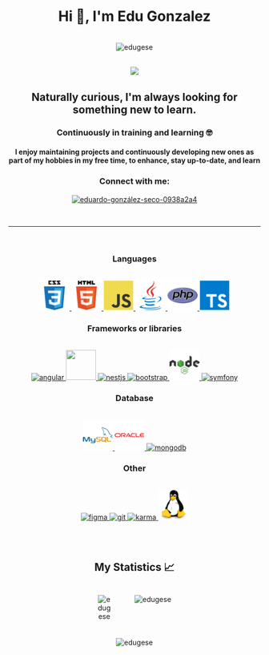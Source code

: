 <h1 align="center">Hi 👋, I'm Edu Gonzalez</h1>
<br/>
<div align="center"><img  src="https://komarev.com/ghpvc/?username=edugese&label=Profile%20views&color=0e75b6&style=flat" alt="edugese" /></div>
<br/>
<p align="center">
	<a href="https://github.com/Bouaskaoun">
		<img src="https://readme-typing-svg.herokuapp.com?lines=Web+Developer;Front-end++Back-end;Always+learning;Always+motivated&center=true&width=380&height=45">
</a>
</p>

<div align="center">


 ## Naturally curious, I'm always looking for something new to learn.

### Continuously in training and learning 🤓

#### I enjoy maintaining projects and continuously developing new ones as part of my hobbies in my free time, to enhance, stay up-to-date, and learn
</div>





 
 
<h3 align="center">Connect with me:</h3>
<p align="center">
<a href="https://linkedin.com/in/eduardo-gonzález-seco-0938a2a4" target="blank"><img align="center" src="https://raw.githubusercontent.com/rahuldkjain/github-profile-readme-generator/master/src/images/icons/Social/linked-in-alt.svg" alt="eduardo-gonzález-seco-0938a2a4" height="30" width="40" /></a>
</p>

<br>
<hr>
<br>


<div>

 <div align="center">
 <h3>Languages</h3>
	 <br>
<a href="https://www.w3schools.com/css/" target="_blank" rel="noreferrer"> <img src="https://raw.githubusercontent.com/devicons/devicon/master/icons/css3/css3-original-wordmark.svg" alt="css3" width="60" height="60"/> </a>
<a href="https://www.w3.org/html/" target="_blank" rel="noreferrer"> <img src="https://raw.githubusercontent.com/devicons/devicon/master/icons/html5/html5-original-wordmark.svg" alt="html5" width="60" height="60"/> </a>
<a href="https://developer.mozilla.org/en-US/docs/Web/JavaScript" target="_blank" rel="noreferrer"> <img src="https://raw.githubusercontent.com/devicons/devicon/master/icons/javascript/javascript-original.svg" alt="javascript" width="60" height="60"/> </a>
<a href="https://www.java.com" target="_blank" rel="noreferrer"> <img src="https://raw.githubusercontent.com/devicons/devicon/master/icons/java/java-original.svg" alt="java" width="60" height="60"/> </a>
<a href="https://www.php.net" target="_blank" rel="noreferrer"> <img src="https://raw.githubusercontent.com/devicons/devicon/master/icons/php/php-original.svg" alt="php" width="60" height="60"/> </a>
<a href="https://www.typescriptlang.org/" target="_blank" rel="noreferrer"> <img src="https://raw.githubusercontent.com/devicons/devicon/master/icons/typescript/typescript-original.svg" alt="typescript" width="60" height="60"/> </a> 
	 <br>
</div>

<div align="center">
 <h3>Frameworks or libraries</h3>
	<br>
<a href="https://angular.io" target="_blank" rel="noreferrer"> <img src="https://angular.io/assets/images/logos/angular/angular.svg" alt="angular" width="60" height="60"/> </a>
<a href="https://angular.io" target="_blank" rel="noreferrer"> <img src="https://upload.wikimedia.org/wikipedia/commons/d/d1/Ionic_Logo.svg" width="60" height="60"/> </a>
<a href="https://nestjs.com/" target="_blank" rel="noreferrer"> <img src="https://www.vectorlogo.zone/logos/nestjs/nestjs-ar21.svg" alt="nestjs" /> </a>
<a href="https://getbootstrap.com" target="_blank" rel="noreferrer"> <img src="https://www.vectorlogo.zone/logos/getbootstrap/getbootstrap-ar21.svg" alt="bootstrap" /> </a> 
<a href="https://nodejs.org" target="_blank" rel="noreferrer"> <img src="https://raw.githubusercontent.com/devicons/devicon/master/icons/nodejs/nodejs-original-wordmark.svg" alt="nodejs" width="60" height="60"/> </a> 
<a href="https://symfony.com" target="_blank" rel="noreferrer"> <img src="https://symfony.com/logos/symfony_black_03.svg" alt="symfony" width="60" height="60"/> </a>
<br>
</div>

<div align="center">
 <h3>Database</h3>
	<br>
<a href="https://www.mysql.com/" target="_blank" rel="noreferrer"> <img src="https://raw.githubusercontent.com/devicons/devicon/master/icons/mysql/mysql-original-wordmark.svg" alt="mysql" width="60" height="60"/> </a> 
<a href="https://www.oracle.com/" target="_blank" rel="noreferrer"> <img src="https://raw.githubusercontent.com/devicons/devicon/master/icons/oracle/oracle-original.svg" alt="oracle" width="60" height="60"/> </a> 
<a href="https://www.mongodb.com/" target="_blank" rel="noreferrer"> <img src="https://www.pngall.com/wp-content/uploads/13/Mongodb-Transparent.png" alt="mongodb" width="60" height="60"/> </a> 
</div>

<div align="center">
 <h3>Other</h3>
	<br>
<a href="https://www.figma.com/" target="_blank" rel="noreferrer"> <img src="https://www.vectorlogo.zone/logos/figma/figma-icon.svg" alt="figma" width="60" height="60"/> </a>
<a href="https://git-scm.com/" target="_blank" rel="noreferrer"> <img src="https://www.vectorlogo.zone/logos/git-scm/git-scm-icon.svg" alt="git" width="60" height="60"/> </a>  
<a href="https://karma-runner.github.io/latest/index.html" target="_blank" rel="noreferrer"> <img src="https://raw.githubusercontent.com/detain/svg-logos/780f25886640cef088af994181646db2f6b1a3f8/svg/karma.svg" alt="karma" width="60" height="60"/> </a> 
<a href="https://www.linux.org/" target="_blank" rel="noreferrer"> <img src="https://raw.githubusercontent.com/devicons/devicon/master/icons/linux/linux-original.svg" alt="linux" width="60" height="60"/> </a>
</div>

<br><br>
<h2 align="center">My Statistics 📈 </h2> 


<br>
<div align="center">
  <div style="display: flex; justify-content: center;">
    <div >
      <a><img align="left" src="https://github-readme-stats.vercel.app/api/top-langs?username=edugese&show_icons=true&locale=en&layout=compact&theme=radical&langs_count=8" alt="edugese" width="35%" /></a>
    </div>
    <div >
      <a><img align="rigth" src="https://github-readme-stats.vercel.app/api?username=edugese&show_icons=true&locale=en&theme=radical" alt="edugese" /></a>
    </div>
  </div>
  <br><br>
  <div>
    <a><img align="center" src="https://github-readme-streak-stats.herokuapp.com/?user=edugese&theme=radical" alt="edugese" width="60%" /></a>
  </div>
</div>













